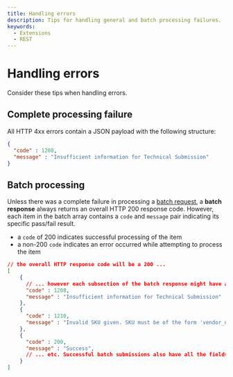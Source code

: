 ```yaml
---
title: Handling errors
description: Tips for handling general and batch processing failures.
keywords:
  - Extensions
  - REST
---
```


# Handling errors

Consider these tips when handling errors.

## Complete processing failure

All HTTP 4xx errors contain a JSON payload with the following structure:

```json
{
  "code" : 1208,
  "message" : "Insufficient information for Technical Submission"
}
```

## Batch processing

Unless there was a complete failure in processing a [batch request](rest-api.md#batch-processing), a **batch response** always returns an overall HTTP 200 response code.  However, each item in the batch array contains a `code` and `message` pair indicating its specific pass/fail result.

-  a `code` of 200 indicates successful processing of the item
-  a non-200 `code` indicates an error occurred while attempting to process the item

```json
// the overall HTTP response code will be a 200 ...
[
    {
      // ... however each subsection of the batch response might have a non-200 error code
      "code" : 1208,
      "message" : "Insufficient information for Technical Submission"
    },
    {
      "code" : 1210,
      "message" : "Invalid SKU given. SKU must be of the form 'vendor_name/package_name'"
    },
    {
      "code" : 200,
      "message" : "Success",
      // ... etc. Successful batch submissions also have all the fields from a successful result.
    }
]
```
